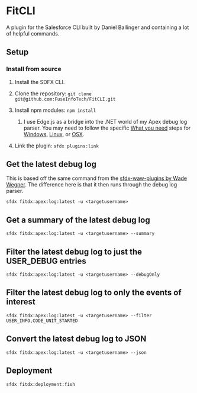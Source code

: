 # FitCLI

A plugin for the Salesforce CLI built by Daniel Ballinger and containing a lot of helpful commands. 

## Setup

### Install from source

1. Install the SDFX CLI.

2. Clone the repository: `git clone git@github.com:FuseInfoTech/FitCLI.git`

3. Install npm modules: `npm install`
    1. I use Edge.js as a bridge into the .NET world of my Apex debug log parser. You may need to follow the specific [What you need](https://github.com/tjanczuk/edge#what-you-need) steps for [Windows](https://github.com/tjanczuk/edge#windows), [Linux](https://github.com/tjanczuk/edge#linux), or [OSX](https://github.com/tjanczuk/edge#osx).

4. Link the plugin: `sfdx plugins:link`

## Get the latest debug log

This is based off the same command from the [sfdx-waw-plugins by Wade Wegner](https://github.com/wadewegner/sfdx-waw-plugin). The difference here is that it then runs through the debug log parser.

`sfdx fitdx:apex:log:latest -u <targetusername>`

## Get a summary of the latest debug log

`sfdx fitdx:apex:log:latest -u <targetusername> --summary`

## Filter the latest debug log to just the USER_DEBUG entries

`sfdx fitdx:apex:log:latest -u <targetusername> --debugOnly`

## Filter the latest debug log to only the events of interest

`sfdx fitdx:apex:log:latest -u <targetusername> --filter USER_INFO,CODE_UNIT_STARTED`

## Convert the latest debug log to JSON

`sfdx fitdx:apex:log:latest -u <targetusername> --json`

## Deployment

`sfdx fitdx:deployment:fish`
